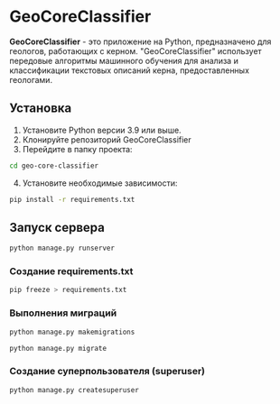 # GeoCoreClassifier

**GeoCoreClassifier** - это приложение на Python, предназначено для геологов, работающих с керном. "GeoCoreClassifier" использует передовые алгоритмы машинного обучения для анализа и классификации текстовых описаний керна, предоставленных геологами.

## Установка


1. Установите Python версии 3.9 или выше.
2. Клонируйте репозиторий GeoCoreClassifier
3. Перейдите в папку проекта:
```bash
cd geo-core-classifier
```

4. Установите необходимые зависимости:
```bash
pip install -r requirements.txt
```

## Запуск сервера
```bash
python manage.py runserver
```



### Создание requirements.txt

```bash
pip freeze > requirements.txt
```

### Выполнения миграций 
```bash
python manage.py makemigrations
```
```bash
python manage.py migrate
```
### Создание суперпользователя (superuser)
```bash
python manage.py createsuperuser
```